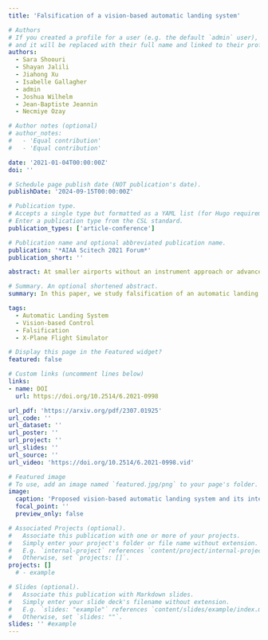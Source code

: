 ```yaml
---
title: 'Falsification of a vision-based automatic landing system'

# Authors
# If you created a profile for a user (e.g. the default `admin` user), write the username (folder name) here
# and it will be replaced with their full name and linked to their profile.
authors:
  - Sara Shoouri
  - Shayan Jalili
  - Jiahong Xu
  - Isabelle Gallagher
  - admin
  - Joshua Wilhelm
  - Jean-Baptiste Jeannin
  - Necmiye Ozay

# Author notes (optional)
# author_notes:
#   - 'Equal contribution'
#   - 'Equal contribution'

date: '2021-01-04T00:00:00Z'
doi: ''

# Schedule page publish date (NOT publication's date).
publishDate: '2024-09-15T00:00:00Z'

# Publication type.
# Accepts a single type but formatted as a YAML list (for Hugo requirements).
# Enter a publication type from the CSL standard.
publication_types: ['article-conference']

# Publication name and optional abbreviated publication name.
publication: '*AIAA Scitech 2021 Forum*'
publication_short: ''

abstract: At smaller airports without an instrument approach or advanced equipment, automatic landing of aircraft is a safety-critical task that requires the use of sensors present on the aircraft. In this paper, we study falsification of an automatic landing system for fixed-wing aircraft using a camera as its main sensor. We first present an architecture for vision-based automatic landing, including a vision-based runway distance and orientation estimator and an associated PID controller. We then outline landing specifications that we validate with actual flight data. Using these specifications, we propose the use of the falsification tool Breach to find counterexamples to the specifications in the automatic landing system.

# Summary. An optional shortened abstract.
summary: In this paper, we study falsification of an automatic landing system for fixed-wing aircraft using a camera as its main sensor.

tags:
  - Automatic Landing System
  - Vision-based Control
  - Falsification
  - X-Plane Flight Simulator

# Display this page in the Featured widget?
featured: false

# Custom links (uncomment lines below)
links:
- name: DOI
  url: https://doi.org/10.2514/6.2021-0998

url_pdf: 'https://arxiv.org/pdf/2307.01925'
url_code: ''
url_dataset: ''
url_poster: ''
url_project: ''
url_slides: ''
url_source: ''
url_video: 'https://doi.org/10.2514/6.2021-0998.vid'

# Featured image
# To use, add an image named `featured.jpg/png` to your page's folder.
image:
  caption: 'Proposed vision-based automatic landing system and its interface with falsification'
  focal_point: ''
  preview_only: false

# Associated Projects (optional).
#   Associate this publication with one or more of your projects.
#   Simply enter your project's folder or file name without extension.
#   E.g. `internal-project` references `content/project/internal-project/index.md`.
#   Otherwise, set `projects: []`.
projects: []
  # - example

# Slides (optional).
#   Associate this publication with Markdown slides.
#   Simply enter your slide deck's filename without extension.
#   E.g. `slides: "example"` references `content/slides/example/index.md`.
#   Otherwise, set `slides: ""`.
slides: '' #example
---
```


<!-- {{% callout note %}}
Click the _Cite_ button above to demo the feature to enable visitors to import publication metadata into their reference management software.
{{% /callout %}}

{{% callout note %}}
Create your slides in Markdown - click the _Slides_ button to check out the example.
{{% /callout %}} -->

<!-- Add the publication's **full text** or **supplementary notes** here. You can use rich formatting such as including [code, math, and images](https://docs.hugoblox.com/content/writing-markdown-latex/). -->